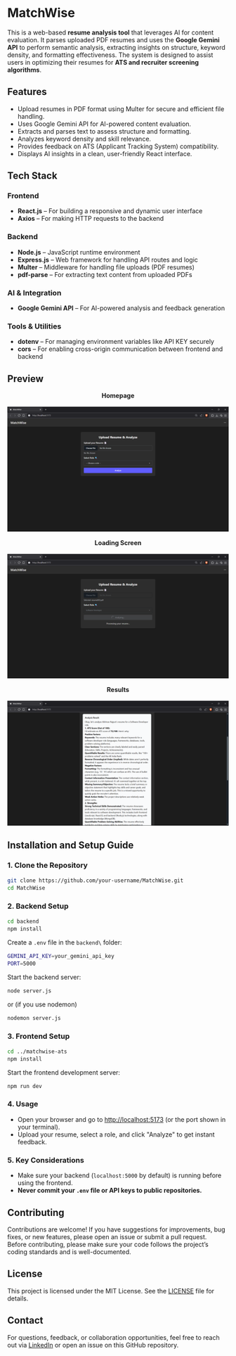 # MatchWise
This is a web-based **resume analysis tool** that leverages AI for content evaluation. It parses uploaded PDF resumes and uses the **Google Gemini API** to perform semantic analysis, extracting insights on structure, keyword density, and formatting effectiveness. The system is designed to assist users in optimizing their resumes for **ATS and recruiter screening algorithms**.

## Features
- Upload resumes in PDF format using Multer for secure and efficient file handling.
- Uses Google Gemini API for AI-powered content evaluation.
- Extracts and parses text to assess structure and formatting.
- Analyzes keyword density and skill relevance.
- Provides feedback on ATS (Applicant Tracking System) compatibility.
- Displays AI insights in a clean, user-friendly React interface.

## Tech Stack
### Frontend
- **React.js** – For building a responsive and dynamic user interface
- **Axios** – For making HTTP requests to the backend
### Backend
- **Node.js** – JavaScript runtime environment
- **Express.js** – Web framework for handling API routes and logic
- **Multer** – Middleware for handling file uploads (PDF resumes)
- **pdf-parse** – For extracting text content from uploaded PDFs
### AI & Integration
- **Google Gemini API** – For AI-powered analysis and feedback generation
### Tools & Utilities
- **dotenv** – For managing environment variables like API KEY securely
- **cors** – For enabling cross-origin communication between frontend and backend

## Preview
<p align="center">
<strong>Homepage</strong><br><br>
<img src="./images/homepage.png"/>
</p>

<p align="center">
<strong>Loading Screen</strong><br><br>
<img src="./images/analyse.png"/>
</p>

<p align="center">
<strong>Results</strong><br><br>
<img src="./images/result.png"/>
</p>

## Installation and Setup Guide
### 1. Clone the Repository
```bash
git clone https://github.com/your-username/MatchWise.git
cd MatchWise
```
### 2. Backend Setup
```bash
cd backend
npm install
```
Create a `.env` file in the `backend\` folder:
```bash
GEMINI_API_KEY=your_gemini_api_key
PORT=5000
```
Start the backend server:
```bash
node server.js
```
or (if you use nodemon)
```bash
nodemon server.js
```
### 3. Frontend Setup
```bash
cd ../matchwise-ats
npm install
```
Start the frontend development server:
```bash
npm run dev
```
### 4. Usage
- Open your browser and go to [http://localhost:5173](http://localhost:5173) (or the port shown in your terminal).
- Upload your resume, select a role, and click "Analyze" to get instant feedback.
### 5. Key Considerations
- Make sure your backend (`localhost:5000` by default) is running before using the frontend.
- **Never commit your `.env` file or API keys to public repositories.**
## Contributing
Contributions are welcome! If you have suggestions for improvements, bug fixes, or new features, please open an issue or submit a pull request.  
Before contributing, please make sure your code follows the project’s coding standards and is well-documented.
## License
This project is licensed under the MIT License. See the [LICENSE](LICENSE) file for details.
## Contact
For questions, feedback, or collaboration opportunities, feel free to reach out via [LinkedIn](https://www.linkedin.com/in/abh1navvv/) or open an issue on this GitHub repository.
